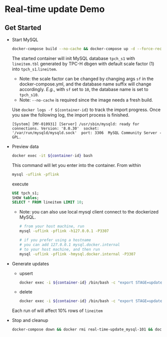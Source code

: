 # Real-time update Demo

## Get Started
- Start MySQL
    ```bash
    docker-compose build --no-cache && docker-compose up -d --force-recreate
    ```
    The started container will init MySQL database `tpch_s1` with `lineitem.tbl` generated by TPC-H dbgen with default scale factor (1) into `tpch_s1`.`lineitem`. 
    - Note: the scale factor can be changed by changing args `sf` in the docker-compose.yml, and the database name suffix will change accordingly. *E.g.*, with `sf` set to `10`, the database name is set to `tpch_s10`.
    - Note: `--no-cache` is required since the image needs a fresh build.
    
    Use `docker logs -f ${container-id}` to track the import progress. 
    Once you saw the following log, the import process is finished.
    ```plaintext
    [System] [MY-010931] [Server] /usr/sbin/mysqld: ready for connections. Version: '8.0.30'  socket: '/var/run/mysqld/mysqld.sock'  port: 3306  MySQL Community Server - GPL.
    ```

- Preview data
    ```bash
    docker exec -it ${container-id} bash
    ```
    This command will let you enter into the container. From within
    ```bash
    mysql -uflink -pflink
    ```
    execute
    ```sql
    USE tpch_s1;
    SHOW tables;
    SELECT * FROM lineitem LIMIT 10;
    ```
    - Note: you can also use local mysql client connect to the dockerized MySQL.
        ```bash
        # from your host machine, run
        mysql -uflink -pflink -h127.0.0.1 -P3307
        
        # if you prefer using a hostname
        # you can add 127.0.0.1 mysql.docker.internal
        # to your host machine, and then run
        mysql -uflink -pflink -hmysql.docker.internal -P3307
        ```

- Generate updates
    - upsert
        ```bash
        docker exec -i ${container-id} /bin/bash -c "export STAGE=update && export UPDATE_TYPE=upsert && export FILE_NAME=lineitem.tbl.u1 && transaction-commit.sh
        ```
    - delete
        ```bash
        docker exec -i ${container-id} /bin/bash -c "export STAGE=update && export UPDATE_TYPE=delete && export FILE_NAME=delete.1 && transaction-commit.sh
        ```    
    Each run of will affect 10% rows of `lineitem`

- Stop and cleanup
    ```bash
    docker-compose down && docker rmi real-time-update_mysql-101 && docker volume prune && docker system prune
    ```